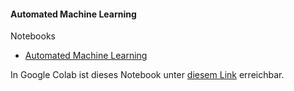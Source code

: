 #### Automated Machine Learning

Notebooks
- [Automated Machine Learning](./automated-machine-learning.ipynb)

In Google Colab ist dieses Notebook unter
[diesem Link](https://colab.research.google.com/github/into-ai/deeplearning2020/blob/master/woche4/notebooks/automated-machine-learning/automated-machine-learning.ipynb) erreichbar.
